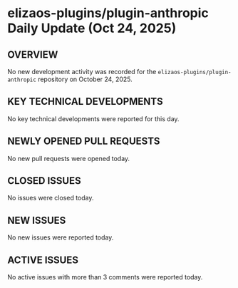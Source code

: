 # elizaos-plugins/plugin-anthropic Daily Update (Oct 24, 2025)
## OVERVIEW 
No new development activity was recorded for the `elizaos-plugins/plugin-anthropic` repository on October 24, 2025.
## KEY TECHNICAL DEVELOPMENTS
No key technical developments were reported for this day.

## NEWLY OPENED PULL REQUESTS
No new pull requests were opened today.

## CLOSED ISSUES
No issues were closed today.

## NEW ISSUES
No new issues were reported today.

## ACTIVE ISSUES
No active issues with more than 3 comments were reported today.